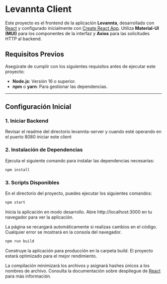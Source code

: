# Levannta Client

Este proyecto es el frontend de la aplicación **Levannta**, desarrollado con [React](https://reactjs.org/) y configurado inicialmente con [Create React App](https://github.com/facebook/create-react-app). Utiliza **Material-UI (MUI)** para los componentes de la interfaz y **Axios** para las solicitudes HTTP al backend.

## Requisitos Previos

Asegúrate de cumplir con los siguientes requisitos antes de ejecutar este proyecto:

- **Node.js**: Versión 16 o superior.
- **npm** o **yarn**: Para gestionar las dependencias.

---

## Configuración Inicial

### 1. Iniciar Backend

Revisar el readme del directorio levannta-server y cuando esté operando en el puerto 8080 iniciar este client

### 2. Instalación de Dependencias

Ejecuta el siguiente comando para instalar las dependencias necesarias:

```bash
npm install
```

### 3. Scripts Disponibles

En el directorio del proyecto, puedes ejecutar los siguientes comandos:

```bash
npm start
```

Inicia la aplicación en modo desarrollo.
Abre http://localhost:3000 en tu navegador para ver la aplicación.

La página se recargará automáticamente si realizas cambios en el código.
Cualquier error se mostrará en la consola del navegador.

```bash
npm run build
```

Construye la aplicación para producción en la carpeta build.
El proyecto estará optimizado para el mejor rendimiento.

La compilación minimizará los archivos y asignará hashes únicos a los nombres de archivo.
Consulta la documentación sobre despliegue de [React](https://reactjs.org/) para más información.
